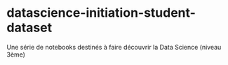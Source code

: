 # datascience-initiation-student-dataset
Une série de notebooks destinés à faire découvrir la Data Science (niveau 3ème)
